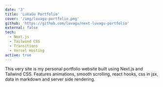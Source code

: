 ```yaml
---
date: '3'
title: 'LuVaGu Portfolio'
cover: '/img/luvagu-portfolio.png'
github: 'https://github.com/luvagu/next-luvagu-portfolio'
external: false
tech:
  - Next.js
  - Tailwind CSS
  - Transitions
  - Vercel Hosting
active: true
---
```


This very site is my personal portfolio website built using Next.js and Tailwind CSS. Features animations, smooth scrolling, react hooks, css in jsx, data in markdown and server side rendering.
